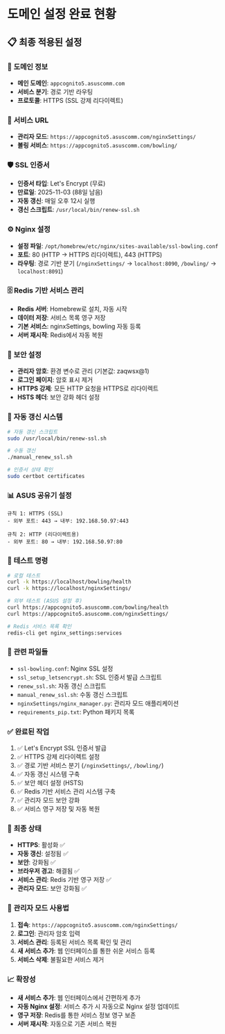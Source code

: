 # 도메인 설정 완료 현황

## 📋 최종 적용된 설정

### 🎯 **도메인 정보**
- **메인 도메인**: `appcognito5.asuscomm.com`
- **서비스 분기**: 경로 기반 라우팅
- **프로토콜**: HTTPS (SSL 강제 리다이렉트)

### 🔧 **서비스 URL**
- **관리자 모드**: `https://appcognito5.asuscomm.com/nginxSettings/`
- **볼링 서비스**: `https://appcognito5.asuscomm.com/bowling/`

### 🛡️ **SSL 인증서**
- **인증서 타입**: Let's Encrypt (무료)
- **만료일**: 2025-11-03 (88일 남음)
- **자동 갱신**: 매일 오후 12시 실행
- **갱신 스크립트**: `/usr/local/bin/renew-ssl.sh`

### ⚙️ **Nginx 설정**
- **설정 파일**: `/opt/homebrew/etc/nginx/sites-available/ssl-bowling.conf`
- **포트**: 80 (HTTP → HTTPS 리다이렉트), 443 (HTTPS)
- **라우팅**: 경로 기반 분기 (`/nginxSettings/` → `localhost:8090`, `/bowling/` → `localhost:8091`)

### 🗄️ **Redis 기반 서비스 관리**
- **Redis 서버**: Homebrew로 설치, 자동 시작
- **데이터 저장**: 서비스 목록 영구 저장
- **기본 서비스**: nginxSettings, bowling 자동 등록
- **서버 재시작**: Redis에서 자동 복원

### 🔐 **보안 설정**
- **관리자 암호**: 환경 변수로 관리 (기본값: zaqwsx@1)
- **로그인 페이지**: 암호 표시 제거
- **HTTPS 강제**: 모든 HTTP 요청을 HTTPS로 리다이렉트
- **HSTS 헤더**: 보안 강화 헤더 설정

### 🔄 **자동 갱신 시스템**
```bash
# 자동 갱신 스크립트
sudo /usr/local/bin/renew-ssl.sh

# 수동 갱신
./manual_renew_ssl.sh

# 인증서 상태 확인
sudo certbot certificates
```

### 📊 **ASUS 공유기 설정**
```
규칙 1: HTTPS (SSL)
- 외부 포트: 443 → 내부: 192.168.50.97:443

규칙 2: HTTP (리다이렉트용)
- 외부 포트: 80 → 내부: 192.168.50.97:80
```

### 🧪 **테스트 명령**
```bash
# 로컬 테스트
curl -k https://localhost/bowling/health
curl -k https://localhost/nginxSettings/

# 외부 테스트 (ASUS 설정 후)
curl https://appcognito5.asuscomm.com/bowling/health
curl https://appcognito5.asuscomm.com/nginxSettings/

# Redis 서비스 목록 확인
redis-cli get nginx_settings:services
```

### 📁 **관련 파일들**
- `ssl-bowling.conf`: Nginx SSL 설정
- `ssl_setup_letsencrypt.sh`: SSL 인증서 발급 스크립트
- `renew_ssl.sh`: 자동 갱신 스크립트
- `manual_renew_ssl.sh`: 수동 갱신 스크립트
- `nginxSettings/nginx_manager.py`: 관리자 모드 애플리케이션
- `requirements_pip.txt`: Python 패키지 목록

### ✅ **완료된 작업**
1. ✅ Let's Encrypt SSL 인증서 발급
2. ✅ HTTPS 강제 리다이렉트 설정
3. ✅ 경로 기반 서비스 분기 (`/nginxSettings/`, `/bowling/`)
4. ✅ 자동 갱신 시스템 구축
5. ✅ 보안 헤더 설정 (HSTS)
6. ✅ Redis 기반 서비스 관리 시스템 구축
7. ✅ 관리자 모드 보안 강화
8. ✅ 서비스 영구 저장 및 자동 복원

### 🚀 **최종 상태**
- **HTTPS**: 활성화 ✅
- **자동 갱신**: 설정됨 ✅
- **보안**: 강화됨 ✅
- **브라우저 경고**: 해결됨 ✅
- **서비스 관리**: Redis 기반 영구 저장 ✅
- **관리자 모드**: 보안 강화됨 ✅

### 🔧 **관리자 모드 사용법**
1. **접속**: `https://appcognito5.asuscomm.com/nginxSettings/`
2. **로그인**: 관리자 암호 입력
3. **서비스 관리**: 등록된 서비스 목록 확인 및 관리
4. **새 서비스 추가**: 웹 인터페이스를 통한 쉬운 서비스 등록
5. **서비스 삭제**: 불필요한 서비스 제거

### 📈 **확장성**
- **새 서비스 추가**: 웹 인터페이스에서 간편하게 추가
- **자동 Nginx 설정**: 서비스 추가 시 자동으로 Nginx 설정 업데이트
- **영구 저장**: Redis를 통한 서비스 정보 영구 보존
- **서버 재시작**: 자동으로 기존 서비스 복원
